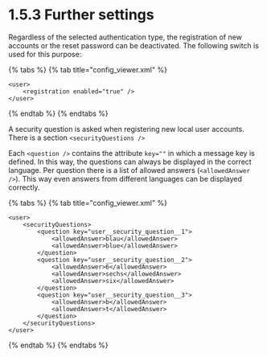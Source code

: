 # 1.5.3 Further settings

Regardless of the selected authentication type, the registration of new accounts or the reset password can be deactivated. The following switch is used for this purpose:

{% tabs %}
{% tab title="config_viewer.xml" %}
```markup
<user>
    <registration enabled="true" />
</user>
```
{% endtab %}
{% endtabs %}

A security question is asked when registering new local user accounts. There is a section `<securityQuestions />`

Each `<question />` contains the attribute `key=""` in which a message key is defined. In this way, the questions can always be displayed in the correct language. Per question there is a list of allowed answers (`<allowedAnswer />`). This way even answers from different languages can be displayed correctly.&#x20;

{% tabs %}
{% tab title="config_viewer.xml" %}
```markup
<user>
    <securityQuestions>
        <question key="user__security_question__1">
            <allowedAnswer>blau</allowedAnswer>
            <allowedAnswer>blue</allowedAnswer>
        </question>
        <question key="user__security_question__2">
            <allowedAnswer>6</allowedAnswer>
            <allowedAnswer>sechs</allowedAnswer>
            <allowedAnswer>six</allowedAnswer>
        </question>
        <question key="user__security_question__3">
            <allowedAnswer>b</allowedAnswer>
            <allowedAnswer>t</allowedAnswer>
        </question>
    </securityQuestions>
</user>
```
{% endtab %}
{% endtabs %}

